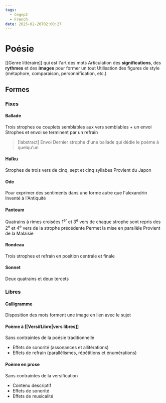```yaml
---
tags:
  - Cegep2
  - French
date: 2025-02-20T02:00:27
---
```


# Poésie

[[Genre littéraire]] qui est l'art des mots
Articulation des **significations**, des **rythmes** et des **images** pour former un tout
Utilisation des figures de style (métaphore, comparaison, personnification, etc.)

## Formes

### Fixes

#### Ballade

Trois strophes ou couplets semblables aux vers semblables + un envoi
Strophes et envoi se terminent par un refrain

> [!abstract] Envoi
> Dernier strophe d'une ballade qui dédie le poème à quelqu'un

#### Haïku

Strophes de trois vers de cinq, sept et cinq syllabes
Provient du Japon

#### Ode

Pour exprimer des sentiments dans une forme autre que l'alexandrin
Inventé à l'Antiquité

#### Pantoum

Quatrains à rimes croisées
1<sup>er</sup> et 3<sup>e</sup> vers de chaque strophe sont repris des 2<sup>e</sup> et 4<sup>e</sup> vers de la strophe précédente
Permet la mise en parallèle
Provient de la Malaisie

#### Rondeau

Trois strophes et refrain en position centrale et finale

#### Sonnet

Deux quatrains et deux tercets

### Libres

#### Calligramme

Disposition des mots forment une image en lien avec le sujet

#### Poème à [[Vers#Libre|vers libres]]

Sans contraintes de la poésie traditionnelle

- Effets de sonorité (assonances et allitérations)
- Effets de refrain (parallélismes, répétitions et énumérations)

#### Poème en prose

Sans contraintes de la versification

- Contenu descriptif
- Effets de sonorité
- Effets de musicalité